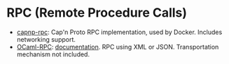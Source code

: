 # RPC (Remote Procedure Calls)

* [capnp-rpc](https://github.com/mirage/capnp-rpc):
Cap'n Proto RPC implementation, used by Docker.
Includes networking support.
* [OCaml-RPC](https://github.com/mirage/ocaml-rpc):
[documentation](http://mirage.github.io/ocaml-rpc/rpclib/index.html).
RPC using XML or JSON.
Transportation mechanism not included.
